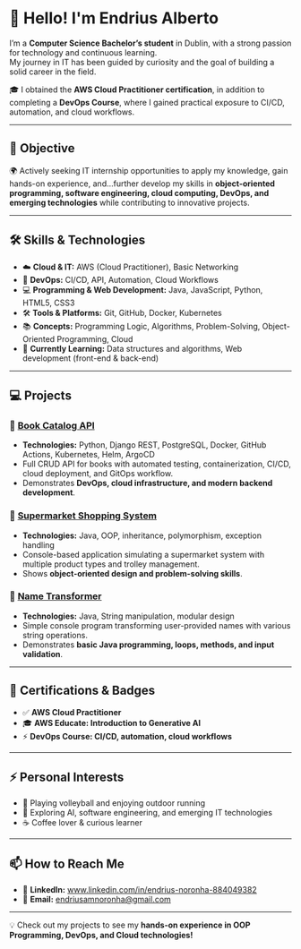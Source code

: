 # 👋 Hello! I'm Endrius Alberto

I’m a **Computer Science Bachelor’s student**  in Dublin, with a strong passion for technology and continuous learning.  
My journey in IT has been guided by curiosity and the goal of building a solid career in the field.  

🎓 I obtained the **AWS Cloud Practitioner certification**, in addition to completing a **DevOps Course**, where I gained practical exposure to CI/CD, automation, and cloud workflows.

---

## 🎯 Objective
🌍 Actively seeking IT internship opportunities to apply my knowledge, gain hands-on experience, and...further develop my skills in **object-oriented programming, software engineering, cloud computing, DevOps, and emerging technologies** while contributing to innovative projects.

---

## 🛠️ Skills & Technologies
- ☁️ **Cloud & IT:** AWS (Cloud Practitioner), Basic Networking  
- 🔧 **DevOps:** CI/CD, API, Automation, Cloud Workflows  
- 💻 **Programming & Web Development:** Java, JavaScript, Python, HTML5, CSS3  
- 🛠️ **Tools & Platforms:** Git, GitHub, Docker, Kubernetes  
- 📚 **Concepts:** Programming Logic, Algorithms, Problem-Solving, Object-Oriented Programming, Cloud  
- 🌱 **Currently Learning:** Data structures and algorithms, Web development (front-end & back-end)

---

## 💻 Projects

### 📌 [Book Catalog API](https://github.com/Endrius-Albert/bookcatalog)
- **Technologies:** Python, Django REST, PostgreSQL, Docker, GitHub Actions, Kubernetes, Helm, ArgoCD  
- Full CRUD API for books with automated testing, containerization, CI/CD, cloud deployment, and GitOps workflow.  
- Demonstrates **DevOps, cloud infrastructure, and modern backend development**.

### 📌 [Supermarket Shopping System](https://github.com/Endrius-Albert/OOP-final-project)
- **Technologies:** Java, OOP, inheritance, polymorphism, exception handling  
- Console-based application simulating a supermarket system with multiple product types and trolley management.  
- Shows **object-oriented design and problem-solving skills**.

### 📌 [Name Transformer](https://github.com/Endrius-Albert/Name_Transformer)
- **Technologies:** Java, String manipulation, modular design  
- Simple console program transforming user-provided names with various string operations.  
- Demonstrates **basic Java programming, loops, methods, and input validation**.

---

## 🏅 Certifications & Badges
- ✅ **AWS Cloud Practitioner**  
- 🎓 **AWS Educate: Introduction to Generative AI**
- ⚡ **DevOps Course: CI/CD, automation, cloud workflows**

---

## ⚡ Personal Interests
- 🏐 Playing volleyball and enjoying outdoor running  
- 🤖 Exploring AI, software engineering, and emerging IT technologies  
- ☕ Coffee lover & curious learner  

---

## 📫 How to Reach Me
- 💼 **LinkedIn:** www.linkedin.com/in/endrius-noronha-884049382
- 📧 **Email:** endriusamnoronha@gmail.com

---

💡 Check out my projects to see my **hands-on experience in OOP Programming, DevOps, and Cloud technologies!**


